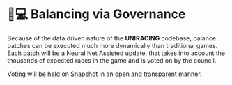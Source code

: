 # 👨💻 Balancing via Governance

Because of the data driven nature of the **UNIRACING** codebase, balance patches can be executed much more dynamically than traditional games. Each patch will be a Neural Net Assisted update, that takes into account the thousands of expected races in the game and is voted on by the council.&#x20;

Voting will be held on Snapshot in an open and transparent manner.
